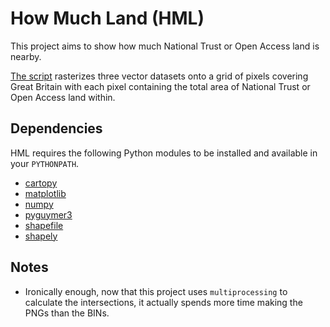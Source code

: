 # How Much Land (HML)

This project aims to show how much National Trust or Open Access land is nearby.

[The script](howMuchLand.py) rasterizes three vector datasets onto a grid of pixels covering Great Britain with each pixel containing the total area of National Trust or Open Access land within.

## Dependencies

HML requires the following Python modules to be installed and available in your `PYTHONPATH`.

* [cartopy](https://pypi.org/project/Cartopy)
* [matplotlib](https://pypi.org/project/matplotlib)
* [numpy](https://pypi.org/project/numpy)
* [pyguymer3](https://github.com/Guymer/PyGuymer3)
* [shapefile](https://pypi.org/project/pyshp)
* [shapely](https://pypi.org/project/Shapely)

## Notes

* Ironically enough, now that this project uses `multiprocessing` to calculate the intersections, it actually spends more time making the PNGs than the BINs.
